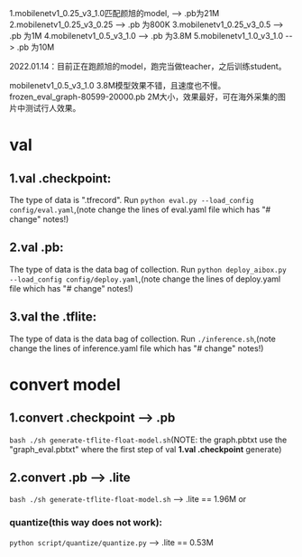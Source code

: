 1.mobilenetv1_0.25_v3_1.0匹配颜旭的model, --> .pb为21M
2.mobilenetv1_0.25_v3_0.25 --> .pb  为800K
3.mobilenetv1_0.25_v3_0.5  --> .pb  为1M
4.mobilenetv1_0.5_v3_1.0   --> .pb  为3.8M
5.mobilenetv1_1.0_v3_1.0   --> .pb  为10M

2022.01.14：目前正在跑颜旭的model，跑完当做teacher，之后训练student。


mobilenetv1_0.5_v3_1.0   3.8M模型效果不错，且速度也不慢。
frozen_eval_graph-80599-20000.pb    2M大小，效果最好，可在海外采集的图片中测试行人效果。

# val
## 1.val .checkpoint:
The type of data is ".tfrecord". Run
``python eval.py --load_config config/eval.yaml``,(note change the lines of eval.yaml file which has "# change" notes!)

## 2.val .pb:
The type of data is the data bag of collection. Run
``python deploy_aibox.py --load_config config/deploy.yaml``,(note change the lines of deploy.yaml file which has "# change" notes!)

## 3.val the .tflite:
The type of data is the data bag of collection. Run
``./inference.sh``,(note change the lines of inference.yaml file which has "# change" notes!)


# convert model
## 1.convert .checkpoint --> .pb
``bash ./sh generate-tflite-float-model.sh``(NOTE: the graph.pbtxt use the "graph_eval.pbtxt" where the first step of val __1.val .checkpoint__ generate)

## 2.convert .pb --> .lite
``bash ./sh generate-tflite-float-model.sh``  -->  .lite == 1.96M
or
### quantize(this way does not work):
``python script/quantize/quantize.py``        -->  .lite == 0.53M